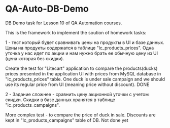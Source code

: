 # QA-Auto-DB-Demo
DB Demo task for Lesson 10 of QA Automation courses.

This is the framework to implement the soution of homework tasks:

1 - тест который будет сравнивать цены на продукты в UI и базе данных. 
Цены на продукты содержатся в таблице "lc_products_prices".
Одна уточка у нас идет по акции и нам нужно брать ее обычную цену из UI (цена которая без скидки).

Create the test for "Litecart" application to compare 
the products(ducks) prices presented in the application UI with prices from MySQL database in "lc_products_prices" table. 
One duck is under sale campaign and we should use its regular price from UI (meaning price without discount).
DONE

2 - Задание сложнее - сравнить цену акционной уточки с учетом скидки. Скидки в базе данных хранятся в таблице "lc_products_campaigns".

More complex test - to compare the price of duck in sale. Discounts are kept in "lc_products_campaigns" table of DB.
Not done yet
